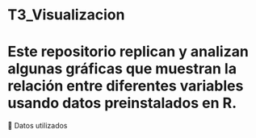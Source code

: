 # T3_Visualizacion
# Este repositorio replican y analizan algunas gráficas que muestran la relación entre diferentes variables usando datos preinstalados en R.
📖 Datos utilizados
